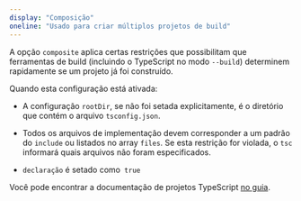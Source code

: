 ```yaml
---
display: "Composição"
oneline: "Usado para criar múltiplos projetos de build"
---
```


A opção `composite` aplica certas restrições que possibilitam que ferramentas de build (incluindo o TypeScript
no modo `--build`) determinem rapidamente se um projeto já foi construído.

Quando esta configuração está ativada:

- A configuração `rootDir`, se não foi setada explicitamente, é o diretório que contém o arquivo `tsconfig.json`.

- Todos os arquivos de implementação devem corresponder a um padrão do `include` ou listados no array `files`. Se esta restrição for violada, o `tsc` informará quais arquivos não foram especificados.

- `declaração` é setado como` true`

Você pode encontrar a documentação de projetos TypeScript [no guia](https://www.typescriptlang.org/docs/handbook/project-references.html).
